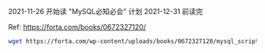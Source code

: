 2021-11-26 开始读 "MySQL必知必会"
计划 2021-12-31 前读完

Ref: https://forta.com/books/0672327120/

```sh
wget https://forta.com/wp-content/uploads/books/0672327120/mysql_scripts.zip
```
